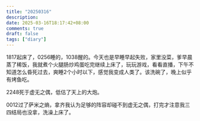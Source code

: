 ```yaml
---
title: "20250316"
description: 
date: 2025-03-16T18:17:42+08:00
comments: true
draft: false
tags: ["diary"]
---
```

1817起床了，0256睡的，1038醒的。今天也是早睡早起失败，家里没菜，爹早晨蒸了稀饭，我就煮个火腿肠炒鸡蛋吃完继续上床了，玩玩游戏，看看直播，下午不知道怎么昏死过去，爽睡2个小时以下，感觉我变成人类了。该洗碗了，晚上似乎有烤鱼吃。

2248死于虚无之偶，低估了天上的大炮。

0012过了萨米之熵，拿齐我认为足够的阵容却碰不到虚无之偶，打完才注意我三四结局也没拿，洗澡上床了。